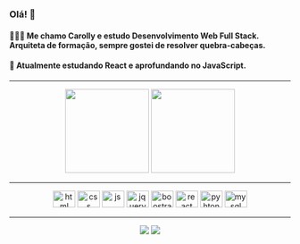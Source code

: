 ### Olá! 👋

#### 👩🏻‍💻 Me chamo Carolly e estudo Desenvolvimento Web Full Stack. Arquiteta de formação, sempre gostei de resolver quebra-cabeças. 
#### 👾 Atualmente estudando React e aprofundando no JavaScript. 
<hr>
<div align="center" >
  <img height="150em" src="https://github-readme-stats.vercel.app/api/top-langs/?username=carollyb&layout=compact&theme=radical" />
  <img height="150em" src="https://github-readme-stats.vercel.app/api?username=carollyb&show_icons=true&theme=radical" />
</div>
<hr>
<div>
  <div align="center">
  <img alt="html" height="30" width="40" src="https://cdn.jsdelivr.net/gh/devicons/devicon/icons/html5/html5-original.svg"/>  
  <img alt="css" height="30" width="40" src="https://cdn.jsdelivr.net/gh/devicons/devicon/icons/css3/css3-original.svg"/>  
  <img alt="js" height="30" width="40" src="https://cdn.jsdelivr.net/gh/devicons/devicon/icons/javascript/javascript-original.svg"/>
  <img alt="jquery" height="30" width="40" src="https://cdn.jsdelivr.net/gh/devicons/devicon/icons/jquery/jquery-plain-wordmark.svg" />
  <img alt="boostrap" height="30" width="40" src="https://cdn.jsdelivr.net/gh/devicons/devicon/icons/bootstrap/bootstrap-original.svg"/>    
  <img alt="react" height="30" width="40" src="https://cdn.jsdelivr.net/gh/devicons/devicon/icons/react/react-original.svg"/>
  <img alt="pyhton" height="30" width="40" src="https://cdn.jsdelivr.net/gh/devicons/devicon/icons/python/python-original.svg" />
  <img alt="mysql" height="30" width="40" src="https://cdn.jsdelivr.net/gh/devicons/devicon/icons/mysql/mysql-original.svg" />
</div>
<hr>
  
 <div align="center">
   <a href="https://www.linkedin.com/in/carollybarbosa/"><img src="https://img.shields.io/badge/LinkedIn-0077B5?style=for-the-badge&logo=linkedin&logoColor=white"/></a>
   <a href="codewars.com/users/carollyb"><img src="https://img.shields.io/badge/Codewars-B1361E?style=for-the-badge&logo=Codewars&logoColor=white"/></a>
 </div>
  
